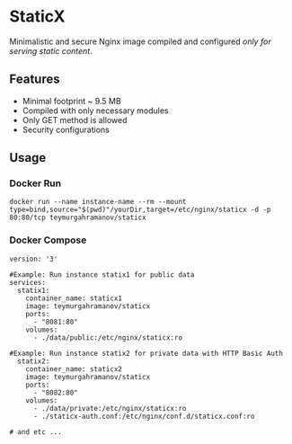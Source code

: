 # StaticX

Minimalistic and secure Nginx image compiled and configured *only for serving static content*.

## Features
- Minimal footprint ~ 9.5 MB
- Compiled with only necessary modules
- Only GET method is allowed
- Security configurations
  
## Usage
### Docker Run
```
docker run --name instance-name --rm --mount type=bind,source="$(pwd)"/yourDir,target=/etc/nginx/staticx -d -p 80:80/tcp teymurgahramanov/staticx
```

### Docker Compose
```
version: '3'

#Example: Run instance statix1 for public data
services:
  statix1:
    container_name: staticx1
    image: teymurgahramanov/staticx
    ports:
      - "8081:80"
    volumes:
      - ./data/public:/etc/nginx/staticx:ro

#Example: Run instance statix2 for private data with HTTP Basic Auth
  statix2:
    container_name: staticx2
    image: teymurgahramanov/staticx
    ports:
      - "8082:80"
    volumes:
      - ./data/private:/etc/nginx/staticx:ro
      - ./staticx-auth.conf:/etc/nginx/conf.d/staticx.conf:ro

# and etc ...
```
